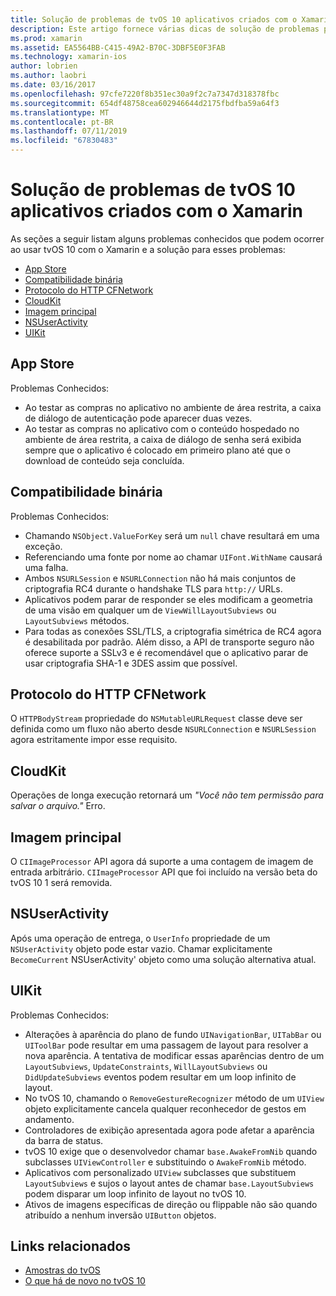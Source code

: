 ```yaml
---
title: Solução de problemas de tvOS 10 aplicativos criados com o Xamarin
description: Este artigo fornece várias dicas de solução de problemas para trabalhar com tvOS 10 em aplicativos Xamarin. Ele descreve os problemas relacionados a App Store, compatibilidade binária, o CFNetwork HttpProtocol, CloudKit, imagem principal, NSUserActivity e UIKit.
ms.prod: xamarin
ms.assetid: EA5564BB-C415-49A2-B70C-3DBF5E0F3FAB
ms.technology: xamarin-ios
author: lobrien
ms.author: laobri
ms.date: 03/16/2017
ms.openlocfilehash: 97cfe7220f8b351ec30a9f2c7a7347d318378fbc
ms.sourcegitcommit: 654df48758cea602946644d2175fbdfba59a64f3
ms.translationtype: MT
ms.contentlocale: pt-BR
ms.lasthandoff: 07/11/2019
ms.locfileid: "67830483"
---
```

# <a name="troubleshooting-tvos-10-apps-built-with-xamarin"></a>Solução de problemas de tvOS 10 aplicativos criados com o Xamarin

As seções a seguir listam alguns problemas conhecidos que podem ocorrer ao usar tvOS 10 com o Xamarin e a solução para esses problemas:

- [App Store](#App-Store)
- [Compatibilidade binária](#Binary-Compatibility)
- [Protocolo do HTTP CFNetwork](#CFNetwork-HTTP-Protocol)
- [CloudKit](#CloudKit)
- [Imagem principal](#CoreImage)
- [NSUserActivity](#NSUserActivity)
- [UIKit](#UIKit)

<a name="App-Store" />

## <a name="app-store"></a>App Store

Problemas Conhecidos:

- Ao testar as compras no aplicativo no ambiente de área restrita, a caixa de diálogo de autenticação pode aparecer duas vezes.
- Ao testar as compras no aplicativo com o conteúdo hospedado no ambiente de área restrita, a caixa de diálogo de senha será exibida sempre que o aplicativo é colocado em primeiro plano até que o download de conteúdo seja concluída.

<a name="Binary-Compatibility" />

## <a name="binary-compatibility"></a>Compatibilidade binária

Problemas Conhecidos:

- Chamando `NSObject.ValueForKey` será um `null` chave resultará em uma exceção.
- Referenciando uma fonte por nome ao chamar `UIFont.WithName` causará uma falha.
- Ambos `NSURLSession` e `NSURLConnection` não há mais conjuntos de criptografia RC4 durante o handshake TLS para `http://` URLs.
- Aplicativos podem parar de responder se eles modificam a geometria de uma visão em qualquer um de `ViewWillLayoutSubviews` ou `LayoutSubviews` métodos.
- Para todas as conexões SSL/TLS, a criptografia simétrica de RC4 agora é desabilitada por padrão. Além disso, a API de transporte seguro não oferece suporte a SSLv3 e é recomendável que o aplicativo parar de usar criptografia SHA-1 e 3DES assim que possível.

<a name="CFNetwork-HTTP-Protocol" />

## <a name="cfnetwork-http-protocol"></a>Protocolo do HTTP CFNetwork

O `HTTPBodyStream` propriedade do `NSMutableURLRequest` classe deve ser definida como um fluxo não aberto desde `NSURLConnection` e `NSURLSession` agora estritamente impor esse requisito.

<a name="CloudKit" />

## <a name="cloudkit"></a>CloudKit

Operações de longa execução retornará um _"Você não tem permissão para salvar o arquivo."_ Erro.

<a name="CoreImage" />

## <a name="core-image"></a>Imagem principal

O `CIImageProcessor` API agora dá suporte a uma contagem de imagem de entrada arbitrário. `CIImageProcessor` API que foi incluído na versão beta do tvOS 10 1 será removida.

<a name="NSUserActivity" />

## <a name="nsuseractivity"></a>NSUserActivity

Após uma operação de entrega, o `UserInfo` propriedade de um `NSUserActivity` objeto pode estar vazio. Chamar explicitamente `BecomeCurrent` NSUserActivity' objeto como uma solução alternativa atual.

<a name="UIKit" />

## <a name="uikit"></a>UIKit

Problemas Conhecidos:

- Alterações à aparência do plano de fundo `UINavigationBar`, `UITabBar` ou `UIToolBar` pode resultar em uma passagem de layout para resolver a nova aparência. A tentativa de modificar essas aparências dentro de um `LayoutSubviews`, `UpdateConstraints`, `WillLayoutSubviews` ou `DidUpdateSubviews` eventos podem resultar em um loop infinito de layout.
- No tvOS 10, chamando o `RemoveGestureRecognizer` método de um `UIView` objeto explicitamente cancela qualquer reconhecedor de gestos em andamento.
- Controladores de exibição apresentada agora pode afetar a aparência da barra de status.
- tvOS 10 exige que o desenvolvedor chamar `base.AwakeFromNib` quando subclasses `UIViewController` e substituindo o `AwakeFromNib` método.
- Aplicativos com personalizado `UIView` subclasses que substituem `LayoutSubviews` e sujos o layout antes de chamar `base.LayoutSubviews` podem disparar um loop infinito de layout no tvOS 10.
- Ativos de imagens específicas de direção ou flippable não são quando atribuído a nenhum inversão `UIButton` objetos.

## <a name="related-links"></a>Links relacionados

- [Amostras do tvOS](https://developer.xamarin.com/samples/tvos/all/)
- [O que há de novo no tvOS 10](https://developer.apple.com/library/prerelease/content/releasenotes/General/WhatsNewinTVOS/Articles/tvOS10.html#//apple_ref/doc/uid/TP40017259-SW1)

